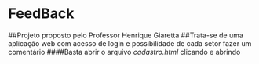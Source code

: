 # FeedBack
##Projeto proposto pelo Professor Henrique Giaretta
##Trata-se de uma aplicação web com acesso de login e possibilidade de cada setor fazer um comentário
####Basta abrir o arquivo _cadastro.html_ clicando e abrindo
